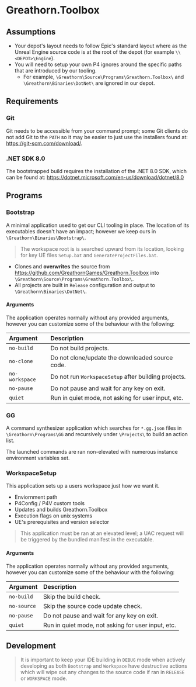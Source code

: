 # Greathorn.Toolbox

## Assumptions

- Your depot's layout needs to follow Epic's standard layout where as the Unreal Engine source code is at the root of the depot (for example `\\<DEPOT>\Engine`).
- You will need to setup your own P4 ignores around the specific paths that are introduced by our tooling. 
  - For example, `\Greathorn\Source\Programs\Greathorn.Toolbox\` and `\Greathorn\Binaries\DotNet\` are ignored in our depot.

## Requirements

### Git
Git needs to be accessible from your command prompt; some Git clients do not add Git to the `PATH` so it may be easier  to just use the installers found at: https://git-scm.com/download/.

### .NET SDK 8.0
The bootstrapped build requires the installation of the .NET 8.0 SDK, which can be found at: https://dotnet.microsoft.com/en-us/download/dotnet/8.0

## Programs

### Bootstrap

A minimal application used to get our CLI tooling in place. The location of its executables doesn't have an impact; however we keep ours in `\Greathorn\Binaries\Bootstrap\`.

> The workspace root is is searched upward from its location, looking for key UE files `Setup.bat` and `GenerateProjectFiles.bat`.

- Clones and **overwrites** the source from https://github.com/GreathornGames/Greathorn.Toolbox into `\Greathorn\Source\Programs\Greathorn.Toolbox\`.
- All projects are built in `Release` configuration and output to `\Greathorn\Binaries\DotNet\`.

#### Arguments

The application operates normally without any provided arguments, however you can customize some of the behaviour with the following:

| Argument | Description |
| :-- | :-- |
| `no-build` | Do not build projects. |
| `no-clone` | Do not clone/update the downloaded source code. |
| `no-workspace` | Do not run `WorkspaceSetup` after building projects. |
| `no-pause` | Do not pause and wait for any key on exit. |
| `quiet` | Run in quiet mode, not asking for user input, etc. |

### GG

A command synthesizer application which searches for `*.gg.json` files in `\Greathorn\Programs\GG` and recursively under `\Projects\` to build an action list.

The launched commands are ran non-elevated with numerous instance environment variables set.

### WorkspaceSetup

This application sets up a users workspace just how we want it. 

- Enviornment path
- P4Config / P4V custom tools
- Updates and builds Greathorn.Toolbox
- Execution flags on unix systems
- UE's prerequisites and version selector

> This application must be ran at an elevated level; a UAC request will be triggered by the bundled manifest in the executable.

#### Arguments

The application operates normally without any provided arguments, however you can customize some of the behaviour with the following:

| Argument | Description |
| :-- | :-- |
| `no-build` | Skip the build check. |
| `no-source` | Skip the source code update check. |
| `no-pause` | Do not pause and wait for any key on exit. |
| `quiet` | Run in quiet mode, not asking for user input, etc. |

## Development

> It is important to keep your IDE building in `DEBUG` mode when actively developing as both `Bootstrap` and `Workspace` have destructive actions which will wipe out any changes to the source code if ran in `RELEASE` or `WORKSPACE` mode.